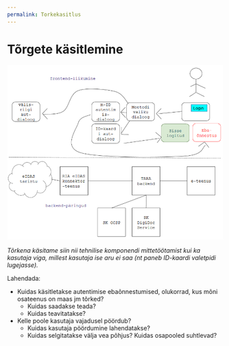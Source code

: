 ```yaml
---
permalink: Torkekasitlus
---
```


# Tõrgete käsitlemine

<img src='img/KuvaVoog.PNG' style='width: 600px;'>

_Tõrkena käsitame siin nii tehnilise komponendi mittetöötamist kui ka kasutaja viga, millest kasutaja ise aru ei saa (nt paneb ID-kaardi valetpidi lugejasse)._

Lahendada:
- Kuidas käsitletakse autentimise ebaõnnestumised, olukorrad, kus mõni osateenus on maas jm tõrked?
  - Kuidas saadakse teada?
  - Kuidas teavitatakse?
- Kelle poole kasutaja vajadusel pöördub?
  - Kuidas kasutaja pöördumine lahendatakse?
  - Kuidas selgitatakse välja vea põhjus? Kuidas osapooled suhtlevad?
